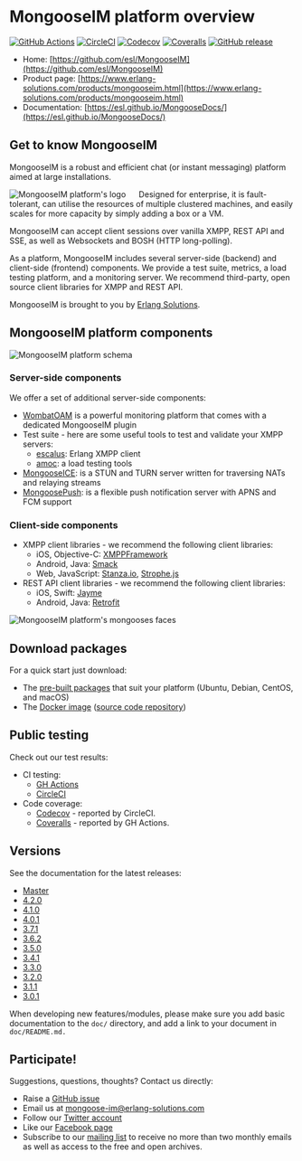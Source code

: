 # MongooseIM platform overview

[![GitHub Actions](https://github.com/esl/MongooseIM/workflows/CI/badge.svg?branch=master)](https://github.com/esl/MongooseIM/actions?query=workflow%3ACI+branch%3Amaster)
[![CircleCI](https://circleci.com/gh/esl/MongooseIM.svg?style=shield&circle-token=53cdda11cfb95bd7a7044c509c89cb73d3fdeb5a)](https://app.circleci.com/pipelines/github/esl/MongooseIM)
[![Codecov](https://codecov.io/gh/esl/MongooseIM/branch/master/graph/badge.svg)](https://codecov.io/gh/esl/MongooseIM)
[![Coveralls](https://coveralls.io/repos/github/DenysGonchar/MongooseIM/badge.svg?branch=master)](https://coveralls.io/github/DenysGonchar/MongooseIM?branch=master)
[![GitHub release](https://img.shields.io/github/release/esl/MongooseIM.svg)](https://github.com/esl/MongooseIM/releases)

* Home: [https://github.com/esl/MongooseIM](https://github.com/esl/MongooseIM)
* Product page: [https://www.erlang-solutions.com/products/mongooseim.html](https://www.erlang-solutions.com/products/mongooseim.html)
* Documentation: [https://esl.github.io/MongooseDocs/](https://esl.github.io/MongooseDocs/)

## Get to know MongooseIM

MongooseIM is a robust and efficient chat (or instant messaging) platform aimed at large installations.

<img align="left" src="../../MongooseIM_logo.png" alt="MongooseIM platform's logo" style="padding-right: 20px;"/>

Designed for enterprise, it is fault-tolerant, can utilise the resources of multiple clustered machines, and easily scales for more capacity by simply adding a box or a VM.

MongooseIM can accept client sessions over vanilla XMPP, REST API and SSE, as well as Websockets and BOSH (HTTP long-polling).

As a platform, MongooseIM includes several server-side (backend) and client-side (frontend) components.
We provide a test suite, metrics, a load testing platform, and a monitoring server.
We recommend third-party, open source client libraries for XMPP and REST API.

MongooseIM is brought to you by [Erlang Solutions](https://www.erlang-solutions.com/).

## MongooseIM platform components

<img src="../../MongooseIM_Platform_components.png" alt="MongooseIM platform schema" />

### Server-side components

We offer a set of additional server-side components:

* [WombatOAM](https://www.erlang-solutions.com/products/wombat-oam.html) is a powerful monitoring platform that comes with a dedicated MongooseIM plugin
* Test suite - here are some useful tools to test and validate your XMPP servers:
    * [escalus](https://github.com/esl/escalus): Erlang XMPP client
    * [amoc](https://github.com/esl/amoc): a load testing tools
* [MongooseICE](https://github.com/esl/MongooseICE): is a STUN and TURN server written for traversing NATs and relaying streams
* [MongoosePush](https://github.com/esl/MongoosePush): is a flexible push notification server with APNS and FCM support


### Client-side components

* XMPP client libraries - we recommend the following client libraries:
    * iOS, Objective-C: [XMPPFramework](https://github.com/robbiehanson/XMPPFramework)
    * Android, Java: [Smack](https://github.com/igniterealtime/Smack)
    * Web, JavaScript: [Stanza.io](https://github.com/otalk/stanza.io), [Strophe.js](https://github.com/strophe/strophejs)
* REST API client libraries - we recommend the following client libraries:
    * iOS, Swift: [Jayme](https://github.com/inaka/Jayme)
    * Android, Java: [Retrofit](https://github.com/square/retrofit)


<img src="../../mongoose_top_banner_800.jpeg" alt="MongooseIM platform's mongooses faces" />

## Download packages

For a quick start just download:

* The [pre-built packages](https://www.erlang-solutions.com/resources/download.html) that suit your platform (Ubuntu, Debian, CentOS, and macOS)
* The [Docker image](https://hub.docker.com/r/mongooseim/mongooseim/) ([source code repository](https://github.com/esl/mongooseim-docker))

## Public testing

Check out our test results:

* CI testing:
    * [GH Actions](https://github.com/esl/MongooseIM/actions?query=workflow%3ACI)
    * [CircleCI](https://app.circleci.com/pipelines/github/esl/MongooseIM)
* Code coverage:
    * [Codecov](https://codecov.io/gh/esl/MongooseIM) - reported by CircleCI.
    * [Coveralls](https://coveralls.io/github/esl/MongooseIM) - reported by GH Actions.

## Versions

See the documentation for the latest releases:

* [Master](https://esl.github.io/MongooseDocs/latest/)
* [4.2.0](https://esl.github.io/MongooseDocs/4.2.0/)
* [4.1.0](https://esl.github.io/MongooseDocs/4.1.0/)
* [4.0.1](https://esl.github.io/MongooseDocs/4.0.1/)
* [3.7.1](https://esl.github.io/MongooseDocs/3.7.1/)
* [3.6.2](https://esl.github.io/MongooseDocs/3.6.2/)
* [3.5.0](https://esl.github.io/MongooseDocs/3.5.0/)
* [3.4.1](https://esl.github.io/MongooseDocs/3.4.1/)
* [3.3.0](https://esl.github.io/MongooseDocs/3.3.0/)
* [3.2.0](https://esl.github.io/MongooseDocs/3.2.0/)
* [3.1.1](https://esl.github.io/MongooseDocs/3.1.1/)
* [3.0.1](https://esl.github.io/MongooseDocs/3.0.1/)


When developing new features/modules, please make sure you add basic documentation to the `doc/` directory, and add a link to your document in `doc/README.md.`


## Participate!

Suggestions, questions, thoughts? Contact us directly:

* Raise a [GitHub issue](https://github.com/esl/MongooseIM/issues)
* Email us at <a href='mailto:mongoose-im@erlang-solutions.com'>mongoose-im@erlang-solutions.com</a>
* Follow our [Twitter account](https://twitter.com/MongooseIM)
* Like our [Facebook page](https://www.facebook.com/MongooseIM/)
* Subscribe to our [mailing list](https://groups.google.com/d/forum/mongooseim-announce) to receive no more than two monthly emails as well as access to the free and open archives.
